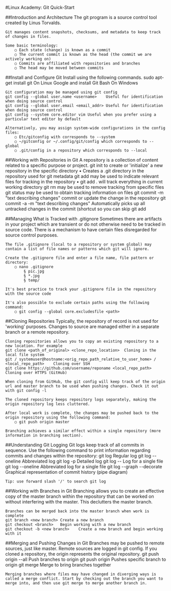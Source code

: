 #Linux Academy: Git Quick-Start

##Introduction and Architecture
	The git program is a source control tool created by Linus Torvalds.
	
	Git manages content snapshots, checksums, and metadata to keep track of changes in files.
	
	Some basic terminology:
		○ Each state (change) is known as a commit
		○ The current commit is known as the head (the commit we are actively working on)
		○ Commits are affiliated with repositories and branches
		○ The head may be moved between commits
	
	


##Install and Configure Git
	Install using the following commands.
	sudo apt-get install git	On Linux
	Google and install Git Bash	On Windows
	
	Git configuration may be managed using git config
	git config --global user.name <username>	Useful for identification when doing source control
	git config --global user.email <email_addr>	Useful for identification when doing source control
	git config --system core.editor vim	Useful when you prefer using a particular text editor by default
	
	Alternatively, you may assign system-wide configurations in the config files:
		○ Etc/gitconfig with corresponds to --system
		○ ~/gitconfig or ~/.config/git/config which corresponds to --global
		○ .git/config in a repository which corresponds to --local


##Working with Repositories in Git
	A repository is a collection of content related to a specific purpose or project.
	git init <repo-directory>	 to create or 'initialize' a new repository in the specific directory
		        • Creates a .git directory in the repository used for git metadata
	git add <filename>	 may be used to indicate relevant files for tracking in the repository
		        • git add . will track everything in current working directory
	git rm <filename>	 may be used to remove tracking from specific files
	git status	 may be used to obtain tracking information on files
	git commit -m "text describing changes"	  commit or update the change in the repository
	git commit -a -m "text describing changes"	Automatically picks up all untracked changes in the commit (shortcut so you can skip git add <filename>


##Managing What is Tracked with .gitignore
	Sometimes there are artifacts in your project which are transient or do not otherwise need to be tracked in source code. There is a mechanism to have certain files disregarded for source control purposes.
	
	The file .gitignore (local to a repository or system global) may contain a list of file names or patterns which git will ignore.
	
	Create the .gitignore file and enter a file name, file pattern or directory:
		○ nano .gitignore
			§ pic.jpg
			§ *.jpg
			§ temp/
	
	It's best practice to track your .gitignore file in the repository with the source code
	
	It's also possible to exclude certain paths using the following command:
		○ git config --global core.excludesfile <path>


##Cloning Repositories
	Typically, the repository of record is not used for 'working' purposes. Changes to source are managed either in a separate branch or a remote repository.
	
	Cloning repositories allows you to copy an existing repository to a new location. For example
	git clone <path_of_original> <clone_repo_location>	Cloning in the local file system
	git / systemuser@hostname:<orig_repo_path_relative_to_user_home> / <local_repo_path>	Cloning over SSH
	git clone https://github.com/username/reponame <local_repo_path>	Cloning over HTTPS (GitHub)
	
	When cloning from GitHub, the git config will keep track of the origin url and master branch to be used when pushing changes. Check it out with git config -l
	
	The cloned repository keeps repository logs separately, making the origin repository log less cluttered.
	
	After local work is complete, the changes may be pushed back to the origin repository using the following command:
		○ git push origin master
	
	Branching achieves a similar effect within a single repository (more information in branching section).


##Understanding Git Logging
	Git logs keep track of all commits in sequence. Use the following command to print information regarding commits and changes within the repository:
	git log	Regular log
	git log --oneline	Abbreviated log
	git log -p	Detailed log
	git log -- <filename>	Log for a single file
	git log --oneline <filename>	Abbreviated log for a single file
	git log --graph --decorate	Graphical representation of commit history (pipe diagram)

	Tip: use forward slash '/' to search git log

##Working with Branches in Git
	Branching allows you to create an effective copy of the master branch within the repository that can be worked on without interfering with the master. This declutters the master branch.
	
	Branches can be merged back into the master branch when work is complete
	git branch <new branch>	Create a new branch
	git checkout <branch>	Begin working with a new branch
	git checkout -b <new branch>	Create a new branch and begin working with it


##Merging and Pushing Changes in Git
	Branches may be pushed to remote sources, just like master. Remote sources are logged in git config. If you cloned a repository, the origin represents the original repository.
	git push origin --all	Push branches to origin
	git push origin <branch>	Pushes specific branch to origin
	git merge <target branch>	Merge to bring branches together

	Merging branches where files may have changed in diverging ways is called a merge conflict. Start by checking out the branch you want to merge into, and then use git merge to merge another branch in.
